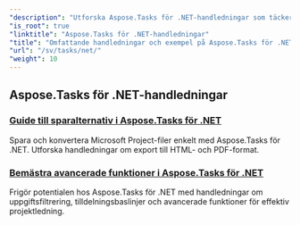 ```yaml
---
"description": "Utforska Aspose.Tasks för .NET-handledningar som täcker sparalternativ, kalender och schemaläggning, projektledning med mera. Förbättra dina projektledningsfärdigheter."
"is_root": true
"linktitle": "Aspose.Tasks för .NET-handledningar"
"title": "Omfattande handledningar och exempel på Aspose.Tasks för .NET"
"url": "/sv/tasks/net/"
"weight": 10
---
```


## Aspose.Tasks för .NET-handledningar
### [Guide till sparalternativ i Aspose.Tasks för .NET](./guide-to-saving-options/)
Spara och konvertera Microsoft Project-filer enkelt med Aspose.Tasks för .NET. Utforska handledningar om export till HTML- och PDF-format.
### [Bemästra avancerade funktioner i Aspose.Tasks för .NET](./master-advanced-features/)
Frigör potentialen hos Aspose.Tasks för .NET med handledningar om uppgiftsfiltrering, tilldelningsbaslinjer och avancerade funktioner för effektiv projektledning.